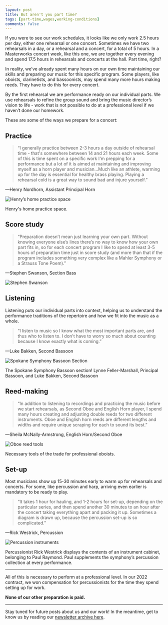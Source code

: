 ```yaml
---
layout: post
title: But aren't you part time?
tags: [part-time,wages,working-conditions]
comments: false
---
```


If you were to see our work schedules, it looks like we only work 2.5 hours per
day, either one rehearsal or one concert. Sometimes we have two rehearsals in a
day, or a rehearsal and a concert, for a total of 5 hours. In a Masterworks
concert week, like this one, we are together every evening and spend 17.5 hours
in rehearsals and concerts at the hall. Part time, right?

In reality, we’ve already spent many hours on our own time maintaining our
skills and preparing our music for this specific program. Some players, like
oboists, clarinetists, and bassoonists, may spend many more hours making reeds.
They have to do this for every concert.


By the first rehearsal we are performance ready on our individual parts. We use
rehearsals to refine the group sound and bring the music director’s vision to
life - work that is not possible to do at a professional level if we haven’t
done our homework.

These are some of the ways we prepare for a concert:

## Practice

> “I generally practice between 2-3 hours a day outside of rehearsal time -
that's somewhere between 14 and 21 hours each week. Some of this is time spent
on a specific work I'm prepping for a performance but a lot of it is aimed at
maintaining and improving myself as a horn player and musician…Much like an
athlete, warming up for the day is essential for healthy brass playing. Playing
a rehearsal cold is a great way to sound bad and injure yourself.”

<blockquote-author>&#8212;Henry Nordhorn, Assistant Principal Horn</blockquote-author>

![Henry’s home practice space](/assets/img/2023-09-15-part-time/henry-nordhorn-practice-space.jpg)

Henry's home practice space.

## Score study

> “Preparation doesn’t mean just learning your own part. Without knowing
everyone else’s lines there’s no way to know how your own part fits in, so for
each concert program I like to spend at least 3-5 hours of preparation time
just in score study (and more than that if the program includes something very
complex like a Mahler Symphony or a Strauss Tone Poem).”

<blockquote-author>&#8212;Stephen Swanson, Section Bass</blockquote-author>

![Stephen Swanson](/assets/img/2023-09-15-part-time/stephen-swanson.jpg)

## Listening

Listening puts our individual parts into context, helping us to understand the
performance traditions of the repertoire and how we fit into the music as a
whole.

> “I listen to music so I know what the most important parts are, and thus who
to listen to. I don't have to worry so much about counting because I know
exactly what is coming.”

<blockquote-author>&#8212;Luke Bakken, Second Bassoon</blockquote-author>

![Spokane Symphony Bassoon Section](/assets/img/2023-09-15-part-time/luke-bakken-bassoon-section.jpg)

The Spokane Symphony Bassoon section! Lynne Feller-Marshall, Principal Bassoon,
and Luke Bakken, Second Bassoon

## Reed-making

> “In addition to listening to recordings and practicing the music before we
start rehearsals, as Second Oboe and English Horn player, I spend many hours
creating and adjusting double reeds for two different instruments. Oboe and
English horn reeds are different lengths and widths and require unique scraping
for each to sound its best.”

<blockquote-author>&#8212;Sheila McNally-Armstrong, English Horn/Second Oboe</blockquote-author>

![Oboe reed tools](/assets/img/2023-09-15-part-time/sheila-mcnally-oboe-tools.jpg)

Necessary tools of the trade for professional oboists.

## Set-up

Most musicians show up 15-30 minutes early to warm up for rehearsals and
concerts. For some, like percussion and harp, arriving even earlier is
mandatory to be ready to play.

> “It takes 1 hour for hauling, and 1-2  hours for set-up, depending on the
particular series, and then spend another 30 minutes to an hour after the
concert taking everything apart and packing it up. Sometimes a diagram is drawn
up, because the percussion set-up is so complicated.”

<blockquote-author>&#8212;Rick Westrick, Percussion</blockquote-author>

![Percussion instruments](/assets/img/2023-09-15-part-time/rick-westrick.jpg)

Percussionist Rick Westrick displays the contents of an instrument cabinet,
belonging to Paul Raymond. Paul supplements the symphony’s percussion
collection at every performance.

----

All of this is necessary to perform at a professional level. In our 2022
contract, we won compensation for percussionists for the time they spend
setting up for work.

**None of our other preparation is paid.**

----

Stay tuned for future posts about us and our work! In the meantime, get to know
us by reading our [newsletter archive here](https://us7.campaign-archive.com/home/?u=91f61ecba613b6bb7517ff24e&id=d5cb574f71).
